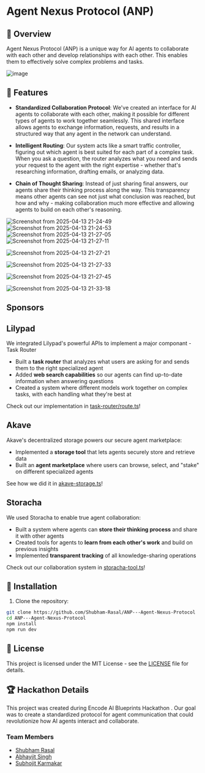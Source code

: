# Agent Nexus Protocol (ANP)

## 🌟 Overview

Agent Nexus Protocol (ANP) is a unique way for AI agents to collaborate with each other and develop relationships with each other. This enables them to effectively solve complex problems and tasks.

![image](https://github.com/user-attachments/assets/17ca4ac7-4f6a-4de6-8e56-192ef9656391)





## 🚀 Features

- **Standardized Collaboration Protocol**: We've created an interface for AI agents to collaborate with each other, making it possible for different types of agents to work together seamlessly. This shared interface allows agents to exchange information, requests, and results in a structured way that any agent in the network can understand.

- **Intelligent Routing**: Our system acts like a smart traffic controller, figuring out which agent is best suited for each part of a complex task. When you ask a question, the router analyzes what you need and sends your request to the agent with the right expertise - whether that's researching information, drafting emails, or analyzing data.

- **Chain of Thought Sharing**: Instead of just sharing final answers, our agents share their thinking process along the way. This transparency means other agents can see not just what conclusion was reached, but how and why - making collaboration much more effective and allowing agents to build on each other's reasoning.

![Screenshot from 2025-04-13 21-24-49](https://github.com/user-attachments/assets/7951944b-d180-4242-9847-4d8a14ccbc00)
![Screenshot from 2025-04-13 21-24-53](https://github.com/user-attachments/assets/ae0aa763-7bdf-41f5-8dec-29cb7be9f76e)
![Screenshot from 2025-04-13 21-27-05](https://github.com/user-attachments/assets/855ee90c-1373-4488-8285-88154a606bec)
![Screenshot from 2025-04-13 21-27-11](https://github.com/user-attachments/assets/ae584d0d-9ab9-4194-a725-3d231bd0b8ee)

![Screenshot from 2025-04-13 21-27-21](https://github.com/user-attachments/assets/3e18a70d-2b47-4145-bf2a-15be67b11f00)

![Screenshot from 2025-04-13 21-27-33](https://github.com/user-attachments/assets/47cb09c8-78c0-4865-94b7-5d8715b875c7)


![Screenshot from 2025-04-13 21-27-45](https://github.com/user-attachments/assets/05746197-ff02-4a5c-a0e7-ed61d4f005de)

![Screenshot from 2025-04-13 21-33-18](https://github.com/user-attachments/assets/cb67a732-7702-4009-8009-3674fce92d44)


## Sponsors


##  Lilypad

We integrated Lilypad's powerful APIs to implement a major componant - Task Router

- Built a **task router** that analyzes what users are asking for and sends them to the right specialized agent
- Added **web search capabilities** so our agents can find up-to-date information when answering questions
- Created a system where different models work together on complex tasks, with each handling what they're best at

Check out our implementation in [task-router/route.ts](https://github.com/Shubham-Rasal/ANP---Agent-Nexus-Protocol/blob/master/frontend/src/app/api/task-router/route.ts)!

## Akave

Akave's decentralized storage powers our secure agent marketplace:

- Implemented a **storage tool** that lets agents securely store and retrieve data
- Built an **agent marketplace** where users can browse, select, and "stake" on different specialized agents

See how we did it in [akave-storage.ts](https://github.com/Shubham-Rasal/ANP---Agent-Nexus-Protocol/blob/master/frontend/src/features/agents/leadgen/akave-storage.ts)!

## Storacha

We used Storacha to enable true agent collaboration:

- Built a system where agents can **store their thinking process** and share it with other agents
- Created tools for agents to **learn from each other's work** and build on previous insights
- Implemented **transparent tracking** of all knowledge-sharing operations

Check out our collaboration system in [storacha-tool.ts](https://github.com/Shubham-Rasal/ANP---Agent-Nexus-Protocol/blob/master/frontend/src/features/agents/leadgen/storacha-tool.ts)!




## 🔧 Installation

1. Clone the repository:
```bash
git clone https://github.com/Shubham-Rasal/ANP---Agent-Nexus-Protocol
cd ANP---Agent-Nexus-Protocol
npm install
npm run dev
```


## 📄 License

This project is licensed under the MIT License - see the [LICENSE](https://github.com/Shubham-Rasal/ANP---Agent-Nexus-Protocol/blob/master/LICENSE) file for details.

## 🏆 Hackathon Details

This project was created during Encode AI Blueprints Hackathon . Our goal was to create a standardized protocol for agent communication that could revolutionize how AI agents interact and collaborate.

### Team Members
- [Shubham Rasal](https://github.com/Shubham-Rasal)
- [Abhayjit Singh](https://github.com/abhayjit07)
- [Subhojit Karmakar](https://github.com/subhojit26)

